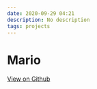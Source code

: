 ```yaml
---
date: 2020-09-29 04:21
description: No description
tags: projects
---
```


# Mario

[View on Github](https://github.com/ZMcGuckin/Mario)
